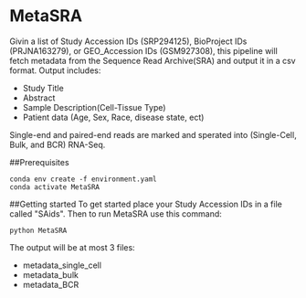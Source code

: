 # MetaSRA

Givin a list of Study Accession IDs (SRP294125), BioProject IDs (PRJNA163279), or GEO_Accession IDs (GSM927308), this pipeline will fetch metadata from the Sequence Read Archive(SRA) and output it in a csv format. Output includes:
* Study Title
* Abstract
* Sample Description(Cell-Tissue Type)
* Patient data (Age, Sex, Race, disease state, ect) 


Single-end and paired-end reads are marked and sperated  into (Single-Cell, Bulk, and BCR) RNA-Seq. 

##Prerequisites
```
conda env create -f environment.yaml
conda activate MetaSRA
```

##Getting started
To get started place your Study Accession IDs in a file called "SAids".
Then to run MetaSRA use this command:
```
python MetaSRA 
```

The output will be at most 3 files:
* metadata_single_cell
* metadata_bulk
* metadata_BCR



